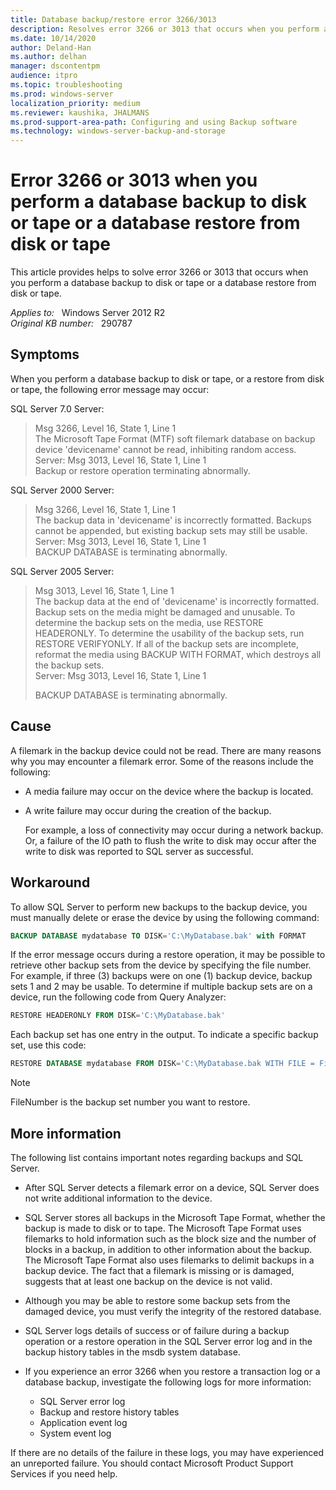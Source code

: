 ```yaml
---
title: Database backup/restore error 3266/3013 
description: Resolves error 3266 or 3013 that occurs when you perform a database backup to disk or tape or a database restore from disk or tape.
ms.date: 10/14/2020
author: Deland-Han
ms.author: delhan
manager: dscontentpm
audience: itpro
ms.topic: troubleshooting
ms.prod: windows-server
localization_priority: medium
ms.reviewer: kaushika, JHALMANS
ms.prod-support-area-path: Configuring and using Backup software
ms.technology: windows-server-backup-and-storage
---
```

# Error 3266 or 3013 when you perform a database backup to disk or tape or a database restore from disk or tape

This article provides helps to solve error 3266 or 3013 that occurs when you perform a database backup to disk or tape or a database restore from disk or tape.

_Applies to:_ &nbsp; Windows Server 2012 R2  
_Original KB number:_ &nbsp; 290787

## Symptoms

When you perform a database backup to disk or tape, or a restore from disk or tape, the following error message may occur:

SQL Server 7.0 Server:

> Msg 3266, Level 16, State 1, Line 1  
The Microsoft Tape Format (MTF) soft filemark database on backup device 'devicename' cannot be read, inhibiting random access.  
Server: Msg 3013, Level 16, State 1, Line 1  
Backup or restore operation terminating abnormally.

SQL Server 2000 Server:

> Msg 3266, Level 16, State 1, Line 1  
The backup data in 'devicename' is incorrectly formatted. Backups cannot be appended, but existing backup sets may still be usable.  
Server: Msg 3013, Level 16, State 1, Line 1  
BACKUP DATABASE is terminating abnormally.

SQL Server 2005 Server:

> Msg 3013, Level 16, State 1, Line 1  
The backup data at the end of 'devicename' is incorrectly formatted. Backup sets on the media might be damaged and unusable. To determine the backup sets on the media, use RESTORE HEADERONLY. To determine the usability of the backup sets, run RESTORE VERIFYONLY. If all of the backup sets are incomplete, reformat the media using BACKUP WITH FORMAT, which destroys all the backup sets.  
Server: Msg 3013, Level 16, State 1, Line 1
>
> BACKUP DATABASE is terminating abnormally.

## Cause

A filemark in the backup device could not be read. There are many reasons why you may encounter a filemark error. Some of the reasons include the following:

- A media failure may occur on the device where the backup is located.
- A write failure may occur during the creation of the backup.

    For example, a loss of connectivity may occur during a network backup. Or, a failure of the IO path to flush the write to disk may occur after the write to disk was reported to SQL server as successful.

## Workaround

To allow SQL Server to perform new backups to the backup device, you must manually delete or erase the device by using the following command:

```sql
BACKUP DATABASE mydatabase TO DISK='C:\MyDatabase.bak' with FORMAT
```

If the error message occurs during a restore operation, it may be possible to retrieve other backup sets from the device by specifying the file number. For example, if three (3) backups were on one (1) backup device, backup sets 1 and 2 may be usable. To determine if multiple backup sets are on a device, run the following code from Query Analyzer:

```sql
RESTORE HEADERONLY FROM DISK='C:\MyDatabase.bak'
```

Each backup set has one entry in the output. To indicate a specific backup set, use this code:

```sql
RESTORE DATABASE mydatabase FROM DISK='C:\MyDatabase.bak WITH FILE = FileNumber
```

> [!NOTE]
> FileNumber is the backup set number you want to restore.

## More information

The following list contains important notes regarding backups and SQL Server.

- After SQL Server detects a filemark error on a device, SQL Server does not write additional information to the device.

- SQL Server stores all backups in the Microsoft Tape Format, whether the backup is made to disk or to tape. The Microsoft Tape Format uses filemarks to hold information such as the block size and the number of blocks in a backup, in addition to other information about the backup. The Microsoft Tape Format also uses filemarks to delimit backups in a backup device. The fact that a filemark is missing or is damaged, suggests that at least one backup on the device is not valid.

- Although you may be able to restore some backup sets from the damaged device, you must verify the integrity of the restored database.

- SQL Server logs details of success or of failure during a backup operation or a restore operation in the SQL Server error log and in the backup history tables in the msdb system database.

- If you experience an error 3266 when you restore a transaction log or a database backup, investigate the following logs for more information:
  - SQL Server error log
  - Backup and restore history tables
  - Application event log
  - System event log

If there are no details of the failure in these logs, you may have experienced an unreported failure. You should contact Microsoft Product Support Services if you need help.
